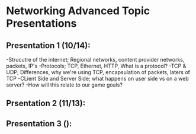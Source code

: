 # Networking Advanced Topic Presentations

## Presentation 1 (10/14):
-Strucutre of the internet; Regional networks, content provider networks, packets, IP's
-Protocols; TCP, Ethernet, HTTP, What is a protocol?
-TCP & UDP; Differences, why we're using TCP, encapsulation of packets, laters of TCP
-CLient Side and Server Side; what happens on user side vs on a web server?
-How will this relate to our game goals?

## Prsentation 2 (11/13):

## Presentation 3 ():
